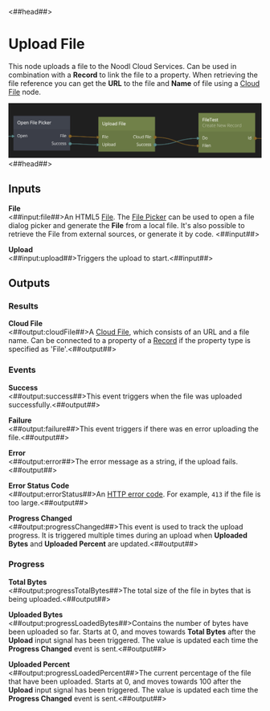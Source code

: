 <##head##>
# Upload File

This node uploads a file to the Noodl Cloud Services. Can be used in combination with a **Record** to link the file to a property. When retrieving the file reference you can get the **URL** to the file and **Name** of file using a [Cloud File](/nodes/cloud-services/cloud-file.md) node.

![](upload-file.png ':class=img-size-l')
<##head##>

## Inputs

**File**  
<##input:file##>An HTML5 [File](https://developer.mozilla.org/en-US/docs/Web/API/File). The [File Picker](/nodes/utilities/file-picker.md) can be used to open a file dialog picker and generate the **File** from a local file. It's also possible to retrieve the File from external sources, or generate it by code. <##input##>

**Upload**  
<##input:upload##>Triggers the upload to start.<##input##>

## Outputs

### Results
**Cloud File**  
<##output:cloudFile##>A [Cloud File](/nodes/cloud-services/cloud-file.md), which consists of an URL and a file name. Can be connected to a property of a [Record](/nodes/cloud-services/model.md) if the property type is specified as 'File'.<##output##>

### Events

**Success**   
<##output:success##>This event triggers when the file was uploaded successfully.<##output##>

**Failure**  
<##output:failure##>This event triggers if there was en error uploading the file.<##output##>

**Error**   
<##output:error##>The error message as a string, if the upload fails.<##output##>

**Error Status Code**   
<##output:errorStatus##>An [HTTP error code](https://developer.mozilla.org/en-US/docs/Web/HTTP/Status). For example, `413` if the file is too large.<##output##>

**Progress Changed**   
<##output:progressChanged##>This event is used to track the upload progress. It is triggered multiple times during an upload when **Uploaded Bytes** and **Uploaded Percent** are updated.<##output##>

### Progress

**Total Bytes**  
<##output:progressTotalBytes##>The total size of the file in bytes that is being uploaded.<##output##>

**Uploaded Bytes**   
<##output:progressLoadedBytes##>Contains the number of bytes have been uploaded so far. Starts at 0, and moves towards **Total Bytes** after the **Upload** input signal has been triggered. The value is updated each time the **Progress Changed** event is sent.<##output##>

**Uploaded Percent**   
<##output:progressLoadedPercent##>The current percentage of the file that have been uploaded. Starts at 0, and moves towards 100 after the **Upload** input signal has been triggered. The value is updated each time the **Progress Changed** event is sent.<##output##>

